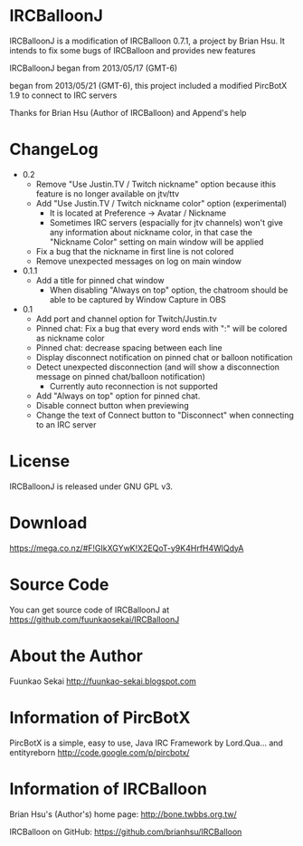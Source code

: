 IRCBalloonJ
===========
IRCBalloonJ is a modification of IRCBalloon 0.7.1, a project by Brian Hsu.
It intends to fix some bugs of IRCBalloon and provides new features

IRCBalloonJ began from 2013/05/17 (GMT-6)

began from 2013/05/21 (GMT-6), this project included a modified PircBotX 1.9 to connect to IRC servers

Thanks for Brian Hsu (Author of IRCBalloon) and Append's help

ChangeLog
===========
 - 0.2
    - Remove "Use Justin.TV / Twitch nickname" option because ithis feature is no longer available on jtv/ttv
    - Add "Use Justin.TV / Twitch nickname color" option (experimental)
        - It is located at Preference -> Avatar / Nickname
        - Sometimes IRC servers (espacially for jtv channels) won't give any information about nickname color,
          in that case the "Nickname Color" setting on main window will be applied
    - Fix a bug that the nickname in first line is not colored
    - Remove unexpected messages on log on main window
 - 0.1.1
    - Add a title for pinned chat window
        - When disabling "Always on top" option, the chatroom should be able to be captured by Window Capture in OBS
 - 0.1
    - Add port and channel option for Twitch/Justin.tv
    - Pinned chat: Fix a bug that every word ends with ":" will be colored as nickname color
    - Pinned chat: decrease spacing between each line
    - Display disconnect notification on pinned chat or balloon notification
    - Detect unexpected disconnection (and will show a disconnection message on pinned chat/balloon notification)
        - Currently auto reconnection is not supported
    - Add "Always on top" option for pinned chat.
    - Disable connect button when previewing
    - Change the text of Connect button to "Disconnect" when connecting to an IRC server

License
========

IRCBalloonJ is released under GNU GPL v3.

Download
==========
https://mega.co.nz/#F!GIkXGYwK!X2EQoT-y9K4HrfH4WlQdyA

Source Code
==========
You can get source code of IRCBalloonJ at
https://github.com/fuunkaosekai/IRCBalloonJ

About the Author
==========
Fuunkao Sekai
http://fuunkao-sekai.blogspot.com

Information of PircBotX
==========
PircBotX is a simple, easy to use, Java IRC Framework by Lord.Qua... and entityreborn
http://code.google.com/p/pircbotx/

Information of IRCBalloon
==========
Brian Hsu's (Author's) home page:
http://bone.twbbs.org.tw/

IRCBalloon on GitHub:
https://github.com/brianhsu/IRCBalloon
